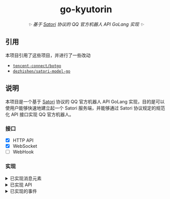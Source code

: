 <div align="center">

# go-kyutorin

_✨ 基于 [Satori](https://satori.js.org/zh-CN/) 协议的 QQ 官方机器人 API GoLang 实现 ✨_

</div>

## 引用

本项目引用了这些项目，并进行了一些改动

- [`tencent-connect/botgo`](https://github.com/tencent-connect/botgo)
- [`dezhishen/satori-model-go`](https://github.com/dezhishen/satori-model-go)

## 说明

本项目是一个基于 [Satori](https://satori.js.org/zh-CN/) 协议的 QQ 官方机器人 API GoLang 实现，目的是可以使用户能够快速地建立起一个 Satori 服务端，并能够通过 Satori 协议规定的规范化 API 接口实现 QQ 官方机器人。

### 接口

- [x] HTTP API
- [x] WebSocket
- [ ] WebHook

### 实现

<details>
<summary>已实现消息元素</summary>

#### 符合 Satori 协议标准的消息元素

| 元素标签   | 功能      | QQ 频道 | QQ 单聊/群聊 |
|-----------|-----------|:-------:|:-----------:|
| -         | [纯文本]   | 🟩     | 🟩          |
| `<at>`    | [提及用户] | 🟩     | 🟥          |
| `<sharp>` | [提及频道] | 🟩     | 🟥          |
| `<img>`   | [图片]     | 🟩     | 🟩          |
| `<audio>` | [语音]     | 🟥     | 🟩          |
| `<video>` | [视频]     | 🟥     | 🟩          |
| `<quote>` | [引用]     | 🟩     | 🟥          |

[纯文本]: https://satori.js.org/zh-CN/protocol/elements.html#%E7%BA%AF%E6%96%87%E6%9C%AC
[提及用户]: https://satori.js.org/zh-CN/protocol/elements.html#%E6%8F%90%E5%8F%8A%E7%94%A8%E6%88%B7
[提及频道]: https://satori.js.org/zh-CN/protocol/elements.html#%E6%8F%90%E5%8F%8A%E9%A2%91%E9%81%93
[图片]: https://satori.js.org/zh-CN/protocol/elements.html#%E5%9B%BE%E7%89%87
[语音]: https://satori.js.org/zh-CN/protocol/elements.html#%E8%AF%AD%E9%9F%B3
[视频]: https://satori.js.org/zh-CN/protocol/elements.html#%E8%A7%86%E9%A2%91
[引用]: https://satori.js.org/zh-CN/protocol/elements.html#%E5%BC%95%E7%94%A8

#### 拓展消息元素

| 拓展元素标签 | 功能       | QQ 频道 | QQ 单聊/群聊 |
|-------------|-----------|:-------:|:-----------:|
| `<passive>` | [被动消息] | 🟩     | 🟩          |

</details>

<details>
<summary>已实现 API</summary>

#### 符合 Satori 协议标准的 API

| API                  | 功能              | QQ 频道 | QQ 单聊/群聊 |
|----------------------|-------------------|:------:|:------------:|
| /channel.get         | [获取群组频道]     | 🟩     | 🟥          |
| /channel.list        | [获取群组频道列表] | 🟩     | 🟥          |
| /channle.create      | [创建群组频道]     | 🟩     | 🟥          |
| /channel.update      | [修改群组频道]     | 🟩     | 🟥          |
| /channel.delete      | [删除群组频道]     | 🟩     | 🟥          |
| /user.channel.create | [创建私聊频道]     | 🟩     | 🟩          |
| /guild.get           | [获取群组]         | 🟩     | 🟥          |
| /guild.list          | [获取群组列表]     | 🟩     | 🟥          |
| /guild.member.get    | [获取群组成员]     | 🟩     | 🟥          |
| /guild.member.list   | [获取群组成员列表] | 🟩     | 🟥          |
| /guild.member.kick   | [踢出群组成员]     | 🟩     | 🟥          |
| /guild.role.list     | [获取群组角色列表] | 🟩     | 🟥          |
| /guild.role.create   | [创建群组角色]     | 🟩     | 🟥          |
| /guild.role.update   | [修改群组角色]     | 🟩     | 🟥          |
| /guild.role.delete   | [删除群组角色]     | 🟩     | 🟥          |
| /login.get           | [获取登录信息]     | 🟩     | 🟩          |
| /message.create      | [发送消息]         | 🟩     | 🟩          |
| /message.get         | [获取消息]         | 🟩     | 🟥          |
| /message.delete      | [撤回消息]         | 🟩     | 🟥          |
| /message.update      | [编辑消息]         | 🟩     | 🟥          |
| /message.list        | [获取消息列表]     | 🟩     | 🟥          |
| /reaction.create     | [添加表态]         | 🟩     | 🟥          |
| /reaction.delete     | [删除表态]         | 🟩     | 🟥          |
| /reaction.list       | [获取表态列表]     | 🟩     | 🟥          |

[获取群组频道]: https://satori.js.org/zh-CN/resources/channel.html#%E8%8E%B7%E5%8F%96%E7%BE%A4%E7%BB%84%E9%A2%91%E9%81%93
[获取群组频道列表]: https://satori.js.org/zh-CN/resources/channel.html#%E8%8E%B7%E5%8F%96%E7%BE%A4%E7%BB%84%E9%A2%91%E9%81%93%E5%88%97%E8%A1%A8
[创建群组频道]: https://satori.js.org/zh-CN/resources/channel.html#%E5%88%9B%E5%BB%BA%E7%BE%A4%E7%BB%84%E9%A2%91%E9%81%93
[修改群组频道]: https://satori.js.org/zh-CN/resources/channel.html#%E4%BF%AE%E6%94%B9%E7%BE%A4%E7%BB%84%E9%A2%91%E9%81%93
[删除群组频道]: https://satori.js.org/zh-CN/resources/channel.html#%E5%88%A0%E9%99%A4%E7%BE%A4%E7%BB%84%E9%A2%91%E9%81%93
[创建私聊频道]: https://satori.js.org/zh-CN/resources/channel.html#%E5%88%9B%E5%BB%BA%E7%A7%81%E8%81%8A%E9%A2%91%E9%81%93
[获取群组]: https://satori.js.org/zh-CN/resources/guild.html#%E8%8E%B7%E5%8F%96%E7%BE%A4%E7%BB%84
[获取群组列表]: https://satori.js.org/zh-CN/resources/guild.html#%E8%8E%B7%E5%8F%96%E7%BE%A4%E7%BB%84%E5%88%97%E8%A1%A8
[获取群组成员]: https://satori.js.org/zh-CN/resources/member.html#%E8%8E%B7%E5%8F%96%E7%BE%A4%E7%BB%84%E6%88%90%E5%91%98
[获取群组成员列表]: https://satori.js.org/zh-CN/resources/member.html#%E8%8E%B7%E5%8F%96%E7%BE%A4%E7%BB%84%E6%88%90%E5%91%98%E5%88%97%E8%A1%A8
[踢出群组成员]: https://satori.js.org/zh-CN/resources/member.html#%E8%B8%A2%E5%87%BA%E7%BE%A4%E7%BB%84%E6%88%90%E5%91%98
[获取群组角色列表]: https://satori.js.org/zh-CN/resources/role.html#%E8%8E%B7%E5%8F%96%E7%BE%A4%E7%BB%84%E8%A7%92%E8%89%B2%E5%88%97%E8%A1%A8
[创建群组角色]: https://satori.js.org/zh-CN/resources/role.html#%E5%88%9B%E5%BB%BA%E7%BE%A4%E7%BB%84%E8%A7%92%E8%89%B2
[修改群组角色]: https://satori.js.org/zh-CN/resources/role.html#%E4%BF%AE%E6%94%B9%E7%BE%A4%E7%BB%84%E8%A7%92%E8%89%B2
[删除群组角色]: https://satori.js.org/zh-CN/resources/role.html#%E5%88%A0%E9%99%A4%E7%BE%A4%E7%BB%84%E8%A7%92%E8%89%B2
[获取登录信息]: https://satori.js.org/zh-CN/resources/login.html#%E8%8E%B7%E5%8F%96%E7%99%BB%E5%BD%95%E4%BF%A1%E6%81%AF
[发送消息]: https://satori.js.org/zh-CN/resources/message.html#%E5%8F%91%E9%80%81%E6%B6%88%E6%81%AF
[获取消息]: https://satori.js.org/zh-CN/resources/message.html#%E8%8E%B7%E5%8F%96%E6%B6%88%E6%81%AF
[撤回消息]: https://satori.js.org/zh-CN/resources/message.html#%E6%92%A4%E5%9B%9E%E6%B6%88%E6%81%AF
[编辑消息]: https://satori.js.org/zh-CN/resources/message.html#%E7%BC%96%E8%BE%91%E6%B6%88%E6%81%AF
[获取消息列表]: https://satori.js.org/zh-CN/resources/message.html#%E8%8E%B7%E5%8F%96%E6%B6%88%E6%81%AF%E5%88%97%E8%A1%A8
[添加表态]: https://satori.js.org/zh-CN/resources/reaction.html#%E6%B7%BB%E5%8A%A0%E8%A1%A8%E6%80%81
[删除表态]: https://satori.js.org/zh-CN/resources/reaction.html#%E5%88%A0%E9%99%A4%E8%A1%A8%E6%80%81
[获取表态列表]: https://satori.js.org/zh-CN/resources/reaction.html#%E8%8E%B7%E5%8F%96%E8%A1%A8%E6%80%81%E5%88%97%E8%A1%A8

</details>

<details>
<summary>已实现的事件</summary>

#### 符合 Satori 协议标准的事件

| 事件类型              | 事件                    | QQ 频道 | QQ 单聊/群聊 |
|----------------------|-------------------------|:-------:|:-----------:|
| guild-added          | [加入群组时触发]         | 🟩      | 🟥         |
| guild-updated        | [群组被修改时触发]       | 🟩      | 🟥         |
| guild-removed        | [退出群组时触发]         | 🟩      | 🟥         |
| guild-member-added   | [群组成员增加时触发]     | 🟩      | 🟥         |
| guild-member-updated | [群组成员信息更新时触发] | 🟩      | 🟥         |
| guild-member-removed | [群组成员移除时触发]     | 🟩      | 🟥         |
| message-created      | [当消息被创建时触发]     | 🟩      | 🟩         |
| message-deleted      | [当消息被删除时触发]     | 🟩      | 🟥         |
| reaction-added       | [当表态被添加时触发]     | 🟩      | 🟥         |
| reaction-removed     | [当表态被移除时触发]     | 🟩      | 🟥         |

[加入群组时触发]: https://satori.js.org/zh-CN/resources/guild.html#guild-added
[群组被修改时触发]: https://satori.js.org/zh-CN/resources/guild.html#guild-updated
[退出群组时触发]: https://satori.js.org/zh-CN/resources/guild.html#guild-removed
[群组成员增加时触发]: https://satori.js.org/zh-CN/resources/member.html#guild-member-added
[群组成员信息更新时触发]: https://satori.js.org/zh-CN/resources/member.html#guild-member-updated
[群组成员移除时触发]: https://satori.js.org/zh-CN/resources/member.html#guild-member-removed
[当消息被创建时触发]: https://satori.js.org/zh-CN/resources/message.html#message-created
[当消息被删除时触发]: https://satori.js.org/zh-CN/resources/message.html#message-deleted
[当表态被添加时触发]: https://satori.js.org/zh-CN/resources/reaction.html#reaction-added
[当表态被移除时触发]: https://satori.js.org/zh-CN/resources/reaction.html#reaction-removed

#### 不符合 Satori 协议标准的事件

Satori 协议为无法直接通过 Satori 服务端获取的事件提供了 `internal` 事件，这意味着当用户收到 `internal` 事件后，可以直接通过事件结构的 `_type` 字段获取原生事件类型，并通过 `_data` 字段获取原生事件数据。

| 事件类型  | 事件          | QQ 频道 | QQ 单聊/群聊 |
|----------|---------------|:-------:|:-----------:|
| internal | [平台原生事件] | 🟩     | 🟥          |

[平台原生事件]: https://satori.js.org/zh-CN/advanced/internal.html#%E5%B9%B3%E5%8F%B0%E5%8E%9F%E7%94%9F%E4%BA%8B%E4%BB%B6

与此同时，部分 Satori 协议标准事件也会存在 `_type` 字段和 `_data` 字段，用户可以通过该字段直接访问 QQ 原生事件数据。
